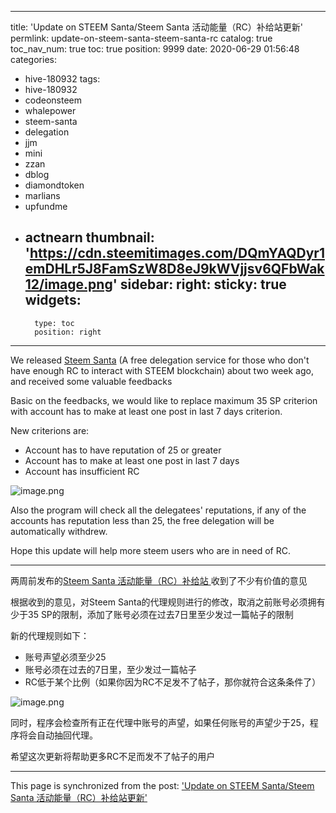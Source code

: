 
---
title: 'Update on STEEM Santa/Steem Santa 活动能量（RC）补给站更新'
permlink: update-on-steem-santa-steem-santa-rc
catalog: true
toc_nav_num: true
toc: true
position: 9999
date: 2020-06-29 01:56:48
categories:
- hive-180932
tags:
- hive-180932
- codeonsteem
- whalepower
- steem-santa
- delegation
- jjm
- mini
- zzan
- dblog
- diamondtoken
- marlians
- upfundme
- actnearn
thumbnail: 'https://cdn.steemitimages.com/DQmYAQDyr1emDHLr5J8FamSzW8D8eJ9kWVjjsv6QFbWak12/image.png'
sidebar:
    right:
        sticky: true
widgets:
    -
        type: toc
        position: right
---


We released [Steem Santa](https://santa.steem.buzz/) (A free delegation service for those who don't have enough RC to interact with STEEM blockchain) about two week ago, and received some valuable feedbacks

Basic on the feedbacks, we would like to replace maximum 35 SP criterion with account has to make at least one post in last 7 days criterion.

New criterions are:

* Account has to have reputation of 25 or greater
* Account has to make at least one post in last 7 days
* Account has insufficient RC 

![image.png](https://cdn.steemitimages.com/DQmYAQDyr1emDHLr5J8FamSzW8D8eJ9kWVjjsv6QFbWak12/image.png)

Also the program will check all the delegatees' reputations, if any of the accounts has reputation less than 25, the free delegation will be automatically withdrew. 

Hope this update will help more steem users who are in need of RC.

---
两周前发布的[Steem Santa 活动能量（RC）补给站
](https://santa.steem.buzz/) 收到了不少有价值的意见

根据收到的意见，对Steem Santa的代理规则进行的修改，取消之前账号必须拥有少于35 SP的限制，添加了账号必须在过去7日里至少发过一篇帖子的限制

新的代理规则如下：
* 账号声望必须至少25
* 账号必须在过去的7日里，至少发过一篇帖子
* RC低于某个比例（如果你因为RC不足发不了帖子，那你就符合这条条件了）


![image.png](https://cdn.steemitimages.com/DQmSH12ePwfjghAr9Y7bMS8WSLzEfPh9JUrLRJm9L2CKx6i/image.png)

同时，程序会检查所有正在代理中账号的声望，如果任何账号的声望少于25，程序将会自动抽回代理。

希望这次更新将帮助更多RC不足而发不了帖子的用户

- - -

This page is synchronized from the post: ['Update on STEEM Santa/Steem Santa 活动能量（RC）补给站更新'](https://steemit.com/@ericet/update-on-steem-santa-steem-santa-rc)
